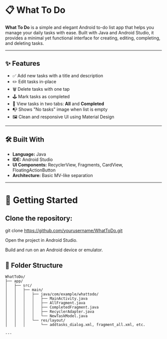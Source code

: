 # 📋 What To Do

**What To Do** is a simple and elegant Android to-do list app that helps you manage your daily tasks with ease. Built with Java and Android Studio, it provides a minimal yet functional interface for creating, editing, completing, and deleting tasks.

---

## ✨ Features

- ✅ Add new tasks with a title and description
- ✏️ Edit tasks in-place
- 🗑️ Delete tasks with one tap
- 🕹️ Mark tasks as completed
- 📂 View tasks in two tabs: **All** and **Completed**
- 📭 Shows "No tasks" image when list is empty
- 🖼️ Clean and responsive UI using Material Design

---

## 🛠️ Built With

- **Language:** Java
- **IDE:** Android Studio
- **UI Components:** RecyclerView, Fragments, CardView, FloatingActionButton
- **Architecture:** Basic MV-like separation

---

# 🚀 Getting Started

## Clone the repository:

git clone https://github.com/yourusername/WhatToDo.git

Open the project in Android Studio.

Build and run on an Android device or emulator.

## 📁 Folder Structure

```plaintext
WhatToDo/
├── app/
│   ├── src/
│   │   ├── main/
│   │   │   ├── java/com/example/whattodo/
│   │   │   │   ├── MainActivity.java
│   │   │   │   ├── AllFragment.java
│   │   │   │   ├── CompletedFragment.java
│   │   │   │   ├── RecyclerAdapter.java
│   │   │   │   └── NewTaskModel.java
│   │   │   └── res/layout/
│   │   │       └── addtasks_dialog.xml, fragment_all.xml, etc.

---



